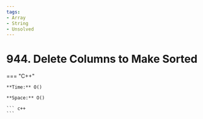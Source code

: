 ```yaml
---
tags:
- Array
- String
- Unsolved
---
```



# 944. Delete Columns to Make Sorted

=== "C++"

    **Time:** O()

    **Space:** O()

    ``` c++
    ```